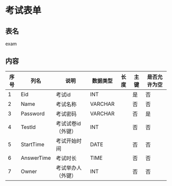 

# 考试表单

## 表名

exam

## 内容

| 序号 | 列名       | 说明         | 数据类型 | 长度 | 主键 | 是否允许为空 |
| ---- | ---------- | ------------ | -------- | ---- | ---- | ------------ |
| 1    | Eid        | 考试id       | INT      |      | 是   | 否           |
| 2    | Name       | 考试名称     | VARCHAR  |      | 否   | 否           |
| 3    | Password   | 考试密码     | VARCHAR  |      | 否   | 是           |
| 4    | TestId     | 考试试卷id（外键）| INT      |      | 否   | 否           |
| 5    | StartTime  | 考试开始时间 | DATE     |      | 否   | 否           |
| 6    | AnswerTime | 考试时长     | TIME     |      | 否   | 否           |
| 7    | Owner      | 考试举办人（外键）| INT      |      | 否   | 否           |








